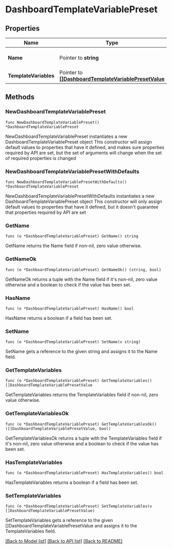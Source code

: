 # DashboardTemplateVariablePreset

## Properties

Name | Type | Description | Notes
------------ | ------------- | ------------- | -------------
**Name** | Pointer to **string** | The name of the variable | [optional] 
**TemplateVariables** | Pointer to [**[]DashboardTemplateVariablePresetValue**](DashboardTemplateVariablePresetValue.md) |  | [optional] 

## Methods

### NewDashboardTemplateVariablePreset

`func NewDashboardTemplateVariablePreset() *DashboardTemplateVariablePreset`

NewDashboardTemplateVariablePreset instantiates a new DashboardTemplateVariablePreset object
This constructor will assign default values to properties that have it defined,
and makes sure properties required by API are set, but the set of arguments
will change when the set of required properties is changed

### NewDashboardTemplateVariablePresetWithDefaults

`func NewDashboardTemplateVariablePresetWithDefaults() *DashboardTemplateVariablePreset`

NewDashboardTemplateVariablePresetWithDefaults instantiates a new DashboardTemplateVariablePreset object
This constructor will only assign default values to properties that have it defined,
but it doesn't guarantee that properties required by API are set

### GetName

`func (o *DashboardTemplateVariablePreset) GetName() string`

GetName returns the Name field if non-nil, zero value otherwise.

### GetNameOk

`func (o *DashboardTemplateVariablePreset) GetNameOk() (string, bool)`

GetNameOk returns a tuple with the Name field if it's non-nil, zero value otherwise
and a boolean to check if the value has been set.

### HasName

`func (o *DashboardTemplateVariablePreset) HasName() bool`

HasName returns a boolean if a field has been set.

### SetName

`func (o *DashboardTemplateVariablePreset) SetName(v string)`

SetName gets a reference to the given string and assigns it to the Name field.

### GetTemplateVariables

`func (o *DashboardTemplateVariablePreset) GetTemplateVariables() []DashboardTemplateVariablePresetValue`

GetTemplateVariables returns the TemplateVariables field if non-nil, zero value otherwise.

### GetTemplateVariablesOk

`func (o *DashboardTemplateVariablePreset) GetTemplateVariablesOk() ([]DashboardTemplateVariablePresetValue, bool)`

GetTemplateVariablesOk returns a tuple with the TemplateVariables field if it's non-nil, zero value otherwise
and a boolean to check if the value has been set.

### HasTemplateVariables

`func (o *DashboardTemplateVariablePreset) HasTemplateVariables() bool`

HasTemplateVariables returns a boolean if a field has been set.

### SetTemplateVariables

`func (o *DashboardTemplateVariablePreset) SetTemplateVariables(v []DashboardTemplateVariablePresetValue)`

SetTemplateVariables gets a reference to the given []DashboardTemplateVariablePresetValue and assigns it to the TemplateVariables field.


[[Back to Model list]](../README.md#documentation-for-models) [[Back to API list]](../README.md#documentation-for-api-endpoints) [[Back to README]](../README.md)


